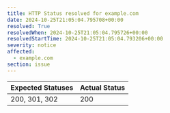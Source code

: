 ```yaml
---
title: HTTP Status resolved for example.com
date: 2024-10-25T21:05:04.795708+00:00
resolved: True
resolvedWhen: 2024-10-25T21:05:04.795726+00:00
resolvedStartTime: 2024-10-25T21:05:04.793206+00:00
severity: notice
affected:
  - example.com
section: issue
---
```


| Expected Statuses | Actual Status  |
|-------------------|----------------|
| 200, 301, 302 | 200 |
